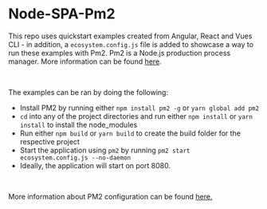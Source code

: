 # Node-SPA-Pm2

This repo uses quickstart examples created from Angular, React and Vues CLI - in addition, a `ecosystem.config.js` file is added to showcase a way to run these examples with Pm2.
Pm2 is a Node.js production process manager. More information can be found [here](https://pm2.keymetrics.io/).

<br>

The examples can be ran by doing the following:

- Install PM2 by running either `npm install pm2 -g` or `yarn global add pm2`
- `cd` into any of the project directories and run either `npm install` or `yarn install` to install the node_modules
- Run either `npm build` or `yarn build` to create the build folder for the respective project
- Start the application using `pm2` by running `pm2 start ecosystem.config.js --no-daemon`
- Ideally, the application will start on port 8080.

<br>

More information about PM2 configuration can be found [here.](https://pm2.keymetrics.io/docs/usage/quick-start/)
